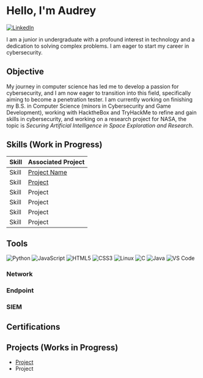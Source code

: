 # Hello, I'm Audrey
<a href="https://www.linkedin.com/in/audrey-tobesman-02886a202" target="_blank">
  <img src="https://img.shields.io/badge/LinkedIn-0077B5?style=flat&logo=linkedin&logoColor=white" alt="LinkedIn" />
</a>


I am a junior in undergraduate with a profound interest in technology and a dedication to solving complex problems. I am eager to start my career in cybersecurity.

## Objective

My journey in computer science has led me to develop a passion for cybersecurity, and I am now eager to transition into this field, specifically aiming to become a penetration tester. I am currently working on finishing my B.S. in Computer Science (minors in Cybersecurity and Game Development), working with HacktheBox and TryHackMe to refine and gain skills in cybersecurity, and working on a research project for NASA, the topic is <i>Securing Artificial Intelligence in Space Exploration and Research</i>.


## Skills (Work in Progress)

| Skill                                         | Associated Project         |
|-----------------------------------------------|----------------------------|
| Skill         | <a href="https://github.com/audreytobes/project-name">Project Name</a> |
| Skill | <a href="https://google.com">Project</a> |
| Skill        | Project |
| Skill      | Project |
| Skill                 | Project |
| Skill | Project |

## Tools 
<div>
     <img src="https://img.shields.io/badge/Python-3776AB?style=flat&logo=python&logoColor=white" alt="Python" />
     <img src="https://img.shields.io/badge/JavaScript-F7DF1E?style=flat&logo=javascript&logoColor=black" alt="JavaScript" />
     <img src="https://img.shields.io/badge/HTML5-E34F26?style=flat&logo=html5&logoColor=white" alt="HTML5" />
     <img src="https://img.shields.io/badge/CSS3-1572B6?style=flat&logo=css3&logoColor=white" alt="CSS3" />
     <img src="https://img.shields.io/badge/Linux-FCC624?style=flat&logo=linux&logoColor=black" alt="Linux" />
     <img src="https://img.shields.io/badge/C-A8B9CC?style=flat&logo=c&logoColor=white" alt="C" />
     <img src="https://img.shields.io/badge/Java-007396?style=flat&logo=java&logoColor=white" alt="Java" />
     <img src="https://img.shields.io/badge/VS%20Code-0078D4?style=flat&logo=visual-studio-code&logoColor=white" alt="VS Code" />

</div>

### Network
<div>
     
</div>

### Endpoint
<div>
     
</div>

### SIEM
<div>
     
</div>

## Certifications 
<div>

</div>

## Projects (Works in Progress)
- <a href="https://github.com/audreytobes/project-name">Project </a>
- Project
